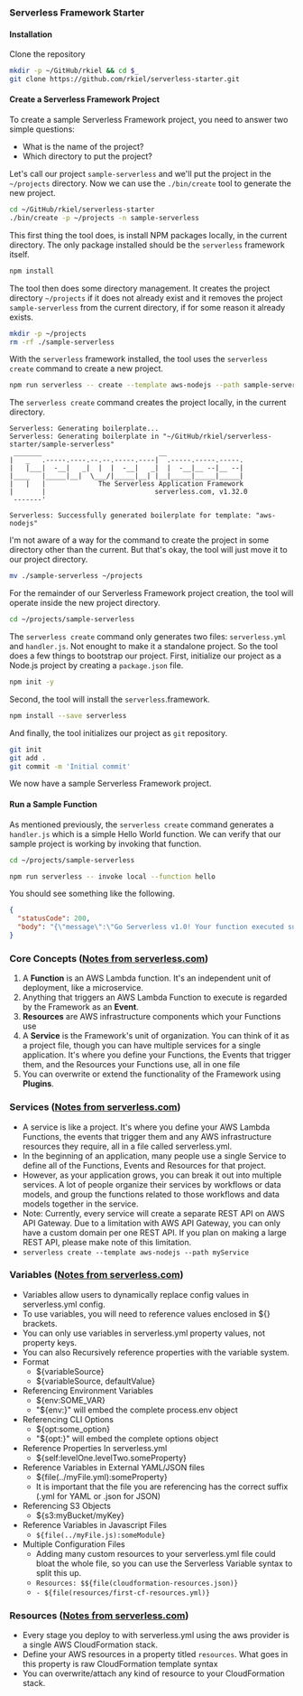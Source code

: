 ### Serverless Framework Starter

#### Installation

Clone the repository

```bash
mkdir -p ~/GitHub/rkiel && cd $_
git clone https://github.com/rkiel/serverless-starter.git
```

#### Create a Serverless Framework Project

To create a sample Serverless Framework project, you need to answer two simple questions:

* What is the name of the project?
* Which directory to put the project?

Let's call our project `sample-serverless` and we'll put the project in the `~/projects` directory. Now we can use the `./bin/create` tool to generate the new project.

```bash
cd ~/GitHub/rkiel/serverless-starter
./bin/create -p ~/projects -n sample-serverless
```

This first thing the tool does, is install NPM packages locally, in the current directory. The only package installed should be the `serverless` framework itself.

```bash
npm install
```

The tool then does some directory management. It creates the project directory `~/projects` if it does not already exist and it removes the project `sample-serverless` from the current directory, if for some reason it already exists.

```bash
mkdir -p ~/projects
rm -rf ./sample-serverless
```

With the `serverless` framework installed, the tool uses the `serverless create` command to create a new project.

```bash
npm run serverless -- create --template aws-nodejs --path sample-serverless
```

The `serverless create` command creates the project locally, in the current directory.

```text
Serverless: Generating boilerplate...
Serverless: Generating boilerplate in "~/GitHub/rkiel/serverless-starter/sample-serverless"
 _______                             __
|   _   .-----.----.--.--.-----.----|  .-----.-----.-----.
|   |___|  -__|   _|  |  |  -__|   _|  |  -__|__ --|__ --|
|____   |_____|__|  \___/|_____|__| |__|_____|_____|_____|
|   |   |             The Serverless Application Framework
|       |                           serverless.com, v1.32.0
 -------'

Serverless: Successfully generated boilerplate for template: "aws-nodejs"
```

I'm not aware of a way for the command to create the project in some directory other than the current. But that's okay, the tool will just move it to our project directory.

```bash
mv ./sample-serverless ~/projects
```

For the remainder of our Serverless Framework project creation, the tool will operate inside the new project directory.

```bash
cd ~/projects/sample-serverless
```

The `serverless create` command only generates two files: `serverless.yml` and `handler.js`. Not enought to make it a standalone project. So the tool does a few things to bootstrap our project. First, initialize our project as a Node.js project by creating a `package.json` file.

```bash
npm init -y
```

Second, the tool will install the `serverless`.framework.

```bash
npm install --save serverless
```

And finally, the tool initializes our project as `git` repository.

```bash
git init
git add .
git commit -m 'Initial commit'
```

We now have a sample Serverless Framework project.

#### Run a Sample Function

As mentioned previously, the `serverless create` command generates a `handler.js` which is a simple Hello World function. We can verify that our sample project is working by invoking that function.

```bash
cd ~/projects/sample-serverless

npm run serverless -- invoke local --function hello
```

You should see something like the following.

```json
{
  "statusCode": 200,
  "body": "{\"message\":\"Go Serverless v1.0! Your function executed successfully!\",\"input\":\"\"}"
}
```

### Core Concepts ([Notes from serverless.com](https://serverless.com/framework/docs/providers/aws/guide/intro/))

1.  A **Function** is an AWS Lambda function. It's an independent unit of deployment, like a microservice.
1.  Anything that triggers an AWS Lambda Function to execute is regarded by the Framework as an **Event**.
1.  **Resources** are AWS infrastructure components which your Functions use
1.  A **Service** is the Framework's unit of organization. You can think of it as a project file, though you can have multiple services for a single application. It's where you define your Functions, the Events that trigger them, and the Resources your Functions use, all in one file
1.  You can overwrite or extend the functionality of the Framework using **Plugins**.

### Services ([Notes from serverless.com](https://serverless.com/framework/docs/providers/aws/guide/services/))

* A service is like a project. It's where you define your AWS Lambda Functions, the events that trigger them and any AWS infrastructure resources they require, all in a file called serverless.yml.
* In the beginning of an application, many people use a single Service to define all of the Functions, Events and Resources for that project.
* However, as your application grows, you can break it out into multiple services. A lot of people organize their services by workflows or data models, and group the functions related to those workflows and data models together in the service.
* Note: Currently, every service will create a separate REST API on AWS API Gateway. Due to a limitation with AWS API Gateway, you can only have a custom domain per one REST API. If you plan on making a large REST API, please make note of this limitation.
* `serverless create --template aws-nodejs --path myService`

### Variables ([Notes from serverless.com](https://serverless.com/framework/docs/providers/aws/guide/variables/))

* Variables allow users to dynamically replace config values in serverless.yml config.
* To use variables, you will need to reference values enclosed in ${} brackets.
* You can only use variables in serverless.yml property values, not property keys.
* You can also Recursively reference properties with the variable system.
* Format
  * ${variableSource}
  * ${variableSource, defaultValue}
* Referencing Environment Variables
  * ${env:SOME_VAR}
  * "${env:}" will embed the complete process.env object
* Referencing CLI Options
  * ${opt:some_option}
  * "${opt:}" will embed the complete options object
* Reference Properties In serverless.yml
  * ${self:levelOne.levelTwo.someProperty}
* Reference Variables in External YAML/JSON files
  * ${file(../myFile.yml):someProperty}
  * It is important that the file you are referencing has the correct suffix (.yml for YAML or .json for JSON)
* Referencing S3 Objects
  * ${s3:myBucket/myKey}
* Reference Variables in Javascript Files
  * `${file(../myFile.js):someModule}`
* Multiple Configuration Files
  * Adding many custom resources to your serverless.yml file could bloat the whole file, so you can use the Serverless Variable syntax to split this up.
  * `Resources: $${file(cloudformation-resources.json)}`
  * `- ${file(resources/first-cf-resources.yml)}`

### Resources ([Notes from serverless.com](https://serverless.com/framework/docs/providers/aws/guide/resources/))

* Every stage you deploy to with serverless.yml using the aws provider is a single AWS CloudFormation stack.
* Define your AWS resources in a property titled `resources`. What goes in this property is raw CloudFormation template syntax
* You can overwrite/attach any kind of resource to your CloudFormation stack.
